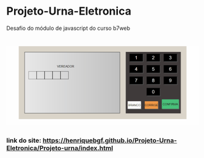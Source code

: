 # Projeto-Urna-Eletronica
Desafio do módulo de javascript do curso b7web


<h1 align="center">
    <img alt="projeto urna" title="projeto urna" src="urnaGIF.gif" />
</h1>

### link do site: https://henriquebgf.github.io/Projeto-Urna-Eletronica/Projeto-urna/index.html


